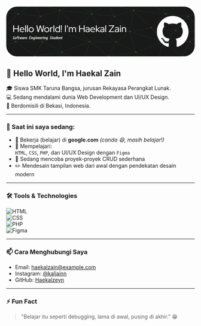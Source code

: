![Haekal zeyn](img/github-header-image.png)

## 👋 Hello World, I'm Haekal Zain

🎓 Siswa SMK Taruna Bangsa, jurusan Rekayasa Perangkat Lunak.  
💻 Sedang mendalami dunia Web Development dan UI/UX Design.  
📍 Berdomisili di Bekasi, Indonesia.

---

### 💼 Saat ini saya sedang:
- 🔭 Bekerja (belajar) di **google.com** _(canda 😄, masih belajar!)_
- 🌱 Mempelajari:  
  `HTML`, `CSS`, `PHP`, dan UI/UX Design dengan `Figma`
- 🔧 Sedang mencoba proyek-proyek CRUD sederhana
- ✏️ Mendesain tampilan web dari awal dengan pendekatan desain modern

---

### 🛠️ Tools & Technologies
![HTML](https://img.shields.io/badge/-HTML5-E34F26?logo=html5&logoColor=white&style=flat)  
![CSS](https://img.shields.io/badge/-CSS3-1572B6?logo=css3&logoColor=white&style=flat)  
![PHP](https://img.shields.io/badge/-PHP-777BB4?logo=php&logoColor=white&style=flat)  
![Figma](https://img.shields.io/badge/-Figma-F24E1E?logo=figma&logoColor=white&style=flat)

---

### 📫 Cara Menghubungi Saya
- Email: haekalzain@example.com
- Instagram: [@kaljainn](https://www.instagram.com/kaljainn?igsh=MWV4eHNxeGl5dG96Zw==)
- GitHub: [Haekalzeyn](https://github.com/Haekalzeyn)

---

### ⚡ Fun Fact
> "Belajar itu seperti debugging, lama di awal, pusing di akhir." 😁

